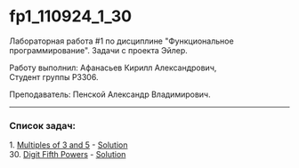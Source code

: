 # fp1_110924_1_30

Лабораторная работа #1 по дисциплине "Функциональное программирование". Задачи с проекта Эйлер.

Работу выполнил: Афанасьев Кирилл Александрович,  
Студент группы P3306.

Преподаватель: Пенской Александр Владимирович.

---

### Список задач:

1\. [Multiples of 3 and 5](https://projecteuler.net/problem=1) - [Solution]()  
30\. [Digit Fifth Powers](https://projecteuler.net/problem=30) - [Solution]()

